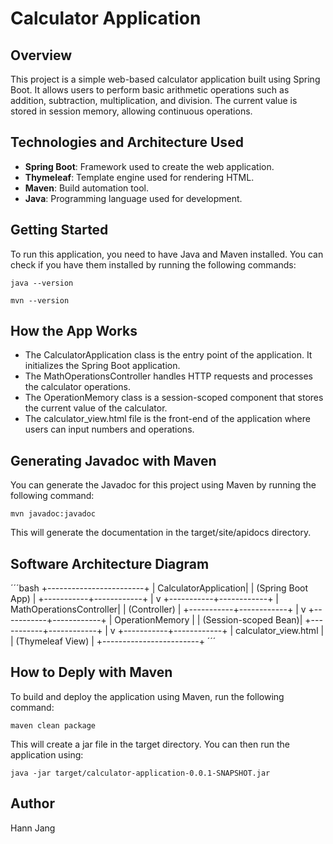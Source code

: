 # Calculator Application

## Overview
This project is a simple web-based calculator application built using Spring Boot. It allows users to perform basic arithmetic operations such as addition, subtraction, multiplication, and division. The current value is stored in session memory, allowing continuous operations.

## Technologies and Architecture Used
- **Spring Boot**: Framework used to create the web application.
- **Thymeleaf**: Template engine used for rendering HTML.
- **Maven**: Build automation tool.
- **Java**: Programming language used for development.

## Getting Started
To run this application, you need to have Java and Maven installed. You can check if you have them installed by running the following commands:

`java --version`

`mvn --version`

## How the App Works
- The CalculatorApplication class is the entry point of the application. It initializes the Spring Boot application.
- The MathOperationsController handles HTTP requests and processes the calculator operations.
- The OperationMemory class is a session-scoped component that stores the current value of the calculator.
- The calculator_view.html file is the front-end of the application where users can input numbers and operations.

## Generating Javadoc with Maven
You can generate the Javadoc for this project using Maven by running the following command:

`mvn javadoc:javadoc`

This will generate the documentation in the target/site/apidocs directory.

## Software Architecture Diagram

´´´bash
+------------------------+
|   CalculatorApplication|
|     (Spring Boot App)  |
+-----------+------------+
            |
            v
+-----------+------------+
|  MathOperationsController|
|        (Controller)     |
+-----------+------------+
            |
            v
+-----------+------------+
|    OperationMemory     |
|   (Session-scoped Bean)|
+-----------+------------+
            |
            v
+-----------+------------+
|   calculator_view.html |
|     (Thymeleaf View)   |
+------------------------+
´´´

## How to Deply with Maven 
To build and deploy the application using Maven, run the following command:

`maven clean package`


This will create a jar file in the target directory. You can then run the application using:

`java -jar target/calculator-application-0.0.1-SNAPSHOT.jar`

## Author
Hann Jang